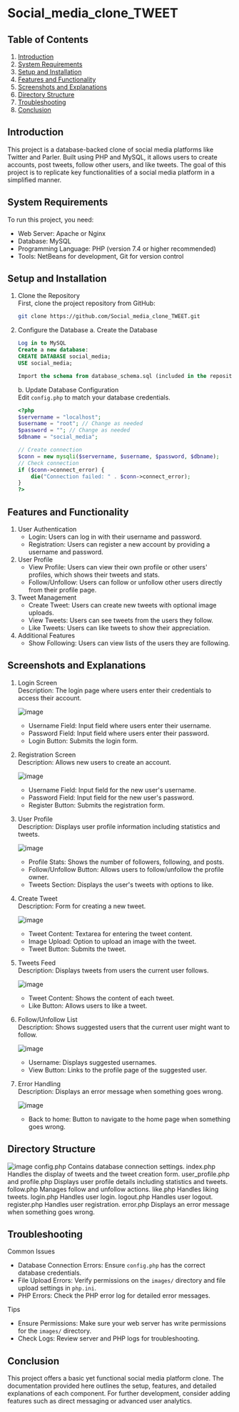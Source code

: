 # Social_media_clone_TWEET

## Table of Contents
1. [Introduction](#introduction)
2. [System Requirements](#system-requirements)
3. [Setup and Installation](#setup-and-installation)
4. [Features and Functionality](#features-and-functionality)
5. [Screenshots and Explanations](#screenshots-and-explanations)
6. [Directory Structure](#directory-structure)
7. [Troubleshooting](#troubleshooting)
8. [Conclusion](#conclusion)

## Introduction
This project is a database-backed clone of social media platforms like Twitter and Parler. Built using PHP and MySQL, it allows users to create accounts, post tweets, follow other users, and like tweets. The goal of this project is to replicate key functionalities of a social media platform in a simplified manner.

## System Requirements
To run this project, you need:
- Web Server: Apache or Nginx
- Database: MySQL
- Programming Language: PHP (version 7.4 or higher recommended)
- Tools: NetBeans for development, Git for version control

## Setup and Installation
1. Clone the Repository  
    First, clone the project repository from GitHub:  
    ```bash
    git clone https://github.com/Social_media_clone_TWEET.git
    ```
2. Configure the Database
    a. Create the Database
    ```sql
    Log in to MySQL
    Create a new database:
    CREATE DATABASE social_media;
    USE social_media;

    Import the schema from database_schema.sql (included in the repository):
    ```
    b. Update Database Configuration  
    Edit `config.php` to match your database credentials.
    ```php
    <?php
    $servername = "localhost";
    $username = "root"; // Change as needed
    $password = ""; // Change as needed
    $dbname = "social_media";

    // Create connection
    $conn = new mysqli($servername, $username, $password, $dbname);
    // Check connection
    if ($conn->connect_error) {
        die("Connection failed: " . $conn->connect_error);
    }
    ?>
    ```

## Features and Functionality
1. User Authentication
    - Login: Users can log in with their username and password.
    - Registration: Users can register a new account by providing a username and password.
2. User Profile
    - View Profile: Users can view their own profile or other users' profiles, which shows their tweets and stats.
    - Follow/Unfollow: Users can follow or unfollow other users directly from their profile page.
3. Tweet Management
    - Create Tweet: Users can create new tweets with optional image uploads.
    - View Tweets: Users can see tweets from the users they follow.
    - Like Tweets: Users can like tweets to show their appreciation.
4. Additional Features
    - Show Following: Users can view lists of the users they are following.

## Screenshots and Explanations
1. Login Screen  
    Description: The login page where users enter their credentials to access their account.
   
     ![image](https://github.com/user-attachments/assets/9381233e-1bbc-42b1-92d1-8ad167de76a6)
    - Username Field: Input field where users enter their username.
    - Password Field: Input field where users enter their password.
    - Login Button: Submits the login form.

2. Registration Screen  
    Description: Allows new users to create an account.
   
    ![image](https://github.com/user-attachments/assets/edb6c467-3863-4240-977a-eb6e39e9a0ad)
    - Username Field: Input field for the new user's username.
    - Password Field: Input field for the new user's password.
    - Register Button: Submits the registration form.

3. User Profile  
    Description: Displays user profile information including statistics and tweets.
   
    ![image](https://github.com/user-attachments/assets/4bea3c1d-d20d-43c6-a260-648fc00a565c)
    - Profile Stats: Shows the number of followers, following, and posts.
    - Follow/Unfollow Button: Allows users to follow/unfollow the profile owner.
    - Tweets Section: Displays the user's tweets with options to like.

4. Create Tweet  
    Description: Form for creating a new tweet.
   
    ![image](https://github.com/user-attachments/assets/ffe083b5-dfb5-44cf-aec4-fb76e9d3a391)
    - Tweet Content: Textarea for entering the tweet content.
    - Image Upload: Option to upload an image with the tweet.
    - Tweet Button: Submits the tweet.

5. Tweets Feed  
    Description: Displays tweets from users the current user follows.
   
    ![image](https://github.com/user-attachments/assets/88da0eec-a94b-439e-a9c8-51e80fd0fafb)
    - Tweet Content: Shows the content of each tweet.
    - Like Button: Allows users to like a tweet.

6. Follow/Unfollow List  
    Description: Shows suggested users that the current user might want to follow.
   
    ![image](https://github.com/user-attachments/assets/072779b7-f062-461f-aa6c-6e3ba8e37f0f)
    - Username: Displays suggested usernames.
    - View Button: Links to the profile page of the suggested user.
      
7. Error Handling  
    Description: Displays an error message when something goes wrong.
   
    ![image](https://github.com/user-attachments/assets/05e1fa5f-d981-4439-afa6-b9ed5116b2da)
    - Back to home: Button to navigate to the home page when something goes wrong.

## Directory Structure 
![image](https://github.com/user-attachments/assets/c1382ad1-e71f-4897-9c4b-32d8f27ace13)
config.php
Contains database connection settings.
index.php
Handles the display of tweets and the tweet creation form.
user_profile.php and profile.php
Displays user profile details including statistics and tweets.
follow.php
Manages follow and unfollow actions.
like.php
Handles liking tweets.
login.php
Handles user login.
logout.php
Handles user logout.
register.php
Handles user registration.
error.php
Displays an error message when something goes wrong.

## Troubleshooting
Common Issues
- Database Connection Errors: Ensure `config.php` has the correct database credentials.
- File Upload Errors: Verify permissions on the `images/` directory and file upload settings in `php.ini`.
- PHP Errors: Check the PHP error log for detailed error messages.

Tips
- Ensure Permissions: Make sure your web server has write permissions for the `images/` directory.
- Check Logs: Review server and PHP logs for troubleshooting.

## Conclusion
This project offers a basic yet functional social media platform clone. The documentation provided here outlines the setup, features, and detailed explanations of each component. For further development, consider adding features such as direct messaging or advanced user analytics.
